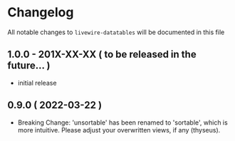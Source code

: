 # Changelog

All notable changes to `livewire-datatables` will be documented in this file

## 1.0.0 - 201X-XX-XX ( to be released in the future... )

- initial release

## 0.9.0 ( 2022-03-22 )

- Breaking Change: 'unsortable' has been renamed to 'sortable', which is more intuitive. Please adjust your overwritten views, if any (thyseus).

